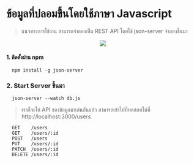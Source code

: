 # ข้อมูลที่ปลอมขึ้นโดยใช้ภาษา Javascript
> แนวทางการใช้งาน สามารถจำลองเป็น REST API โดยใช้ json-server จำลองขึ้นมา

<p align="center">
<img src="screenshot/screenshot.png"></a>
</p>

#### 1. ติดตั้งผ่าน npm

```
  npm install -g json-server
```

### 2. Start Server ขึ้นมา

```
  json-server --watch db.js
```

> เราก็จะได้ API ของข้อมูลมาเล่นกันแล้ว สามารถเข้าไปที่ทดสอบได้ที่ http://localhost:3000/users

```
  GET    /users
  GET    /users/:id
  POST   /users
  PUT    /users/:id
  PATCH  /users/:id
  DELETE /users/:id
```
